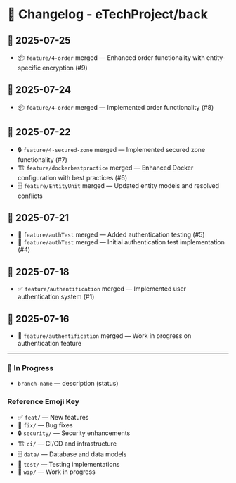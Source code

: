 # 🧾 Changelog - eTechProject/back

## 📅 2025-07-25
- 📦 `feature/4-order` merged — Enhanced order functionality with entity-specific encryption (#9)

## 📅 2025-07-24
- 📦 `feature/4-order` merged — Implemented order functionality (#8)

## 📅 2025-07-22
- 🔒 `feature/4-secured-zone` merged — Implemented secured zone functionality (#7)
- 🏗️ `feature/dockerbestpractice` merged — Enhanced Docker configuration with best practices (#6)
- 🗄️ `feature/EntityUnit` merged — Updated entity models and resolved conflicts

## 📅 2025-07-21
- 🧪 `feature/authTest` merged — Added authentication testing (#5)
- 🧪 `feature/authTest` merged — Initial authentication test implementation (#4)

## 📅 2025-07-18
- ✅ `feature/authentification` merged — Implemented user authentication system (#1)

## 📅 2025-07-16
- 🚧 `feature/authentification` merged — Work in progress on authentication feature

---

### 🔄 In Progress
<!-- Add current branches in development or review here -->
- `branch-name` — description (status)

### Reference Emoji Key
- ✅ `feat/` — New features
- 🔧 `fix/` — Bug fixes
- 🔒 `security/` — Security enhancements
- 🏗️ `ci/` — CI/CD and infrastructure
- 🗄️ `data/` — Database and data models
- 🧪 `test/` — Testing implementations
- 🚧 `wip/` — Work in progress